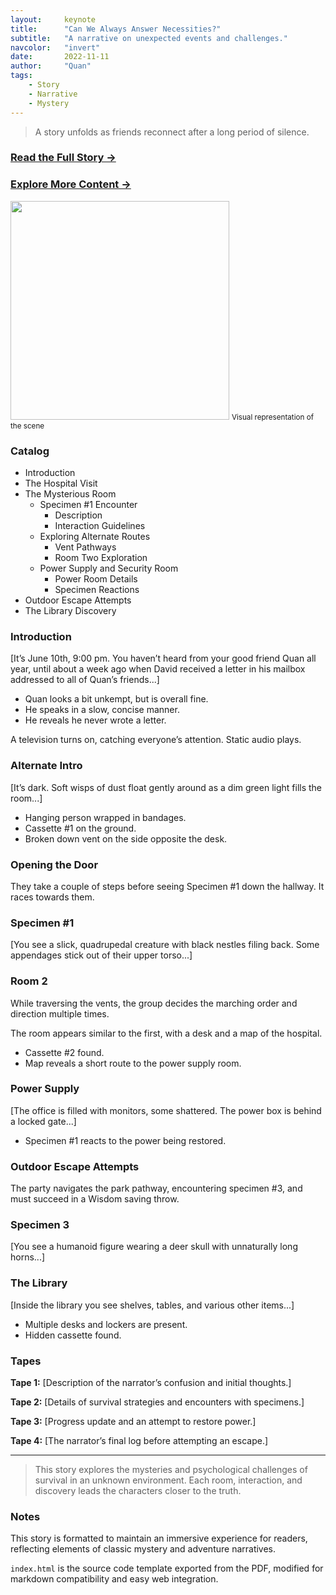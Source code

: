 ```yaml
---
layout:     keynote
title:      "Can We Always Answer Necessities?"
subtitle:   "A narrative on unexpected events and challenges."
navcolor:   "invert"
date:       2022-11-11
author:     "Quan"
tags:
    - Story
    - Narrative
    - Mystery
---
```


> A story unfolds as friends reconnect after a long period of silence.

### [Read the Full Story →](https://docs.google.com/document/d/1JvL8ct6zylD3_QLy7GVMXUazlpboCU2eGJQ219yimQc/edit?tab=t.0) <!-- Link to full story -->

### [Explore More Content →](#) <!-- Placeholder link for additional content -->

<div class="visible-md visible-lg">
    <img src="//example.com/path/to/image.png" width="350" />
    <small class="img-hint">Visual representation of the scene</small>
</div>

### Catalog

- Introduction
- The Hospital Visit
- The Mysterious Room
    - Specimen #1 Encounter
        - Description
        - Interaction Guidelines
    - Exploring Alternate Routes
        - Vent Pathways
        - Room Two Exploration
    - Power Supply and Security Room
        - Power Room Details
        - Specimen Reactions
- Outdoor Escape Attempts
- The Library Discovery

### Introduction

[It’s June 10th, 9:00 pm. You haven’t heard from your good friend Quan all year, until about a week ago when David
received a letter in his mailbox addressed to all of Quan’s friends...]

- Quan looks a bit unkempt, but is overall fine.
- He speaks in a slow, concise manner.
- He reveals he never wrote a letter.

A television turns on, catching everyone’s attention. Static audio plays.

### Alternate Intro

[It’s dark. Soft wisps of dust float gently around as a dim green light fills the room...]

- Hanging person wrapped in bandages.
- Cassette #1 on the ground.
- Broken down vent on the side opposite the desk.

### Opening the Door

They take a couple of steps before seeing Specimen #1 down the hallway. It races towards them.

### Specimen #1

[You see a slick, quadrupedal creature with black nestles filing back. Some appendages stick out of their upper torso...]

### Room 2

While traversing the vents, the group decides the marching order and direction multiple times.

The room appears similar to the first, with a desk and a map of the hospital.

- Cassette #2 found.
- Map reveals a short route to the power supply room.

### Power Supply

[The office is filled with monitors, some shattered. The power box is behind a locked gate...]

- Specimen #1 reacts to the power being restored.

### Outdoor Escape Attempts

The party navigates the park pathway, encountering specimen #3, and must succeed in a Wisdom saving throw.

### Specimen 3

[You see a humanoid figure wearing a deer skull with unnaturally long horns...]

### The Library

[Inside the library you see shelves, tables, and various other items...]

- Multiple desks and lockers are present.
- Hidden cassette found.

### Tapes

**Tape 1:** [Description of the narrator’s confusion and initial thoughts.]

**Tape 2:** [Details of survival strategies and encounters with specimens.]

**Tape 3:** [Progress update and an attempt to restore power.]

**Tape 4:** [The narrator’s final log before attempting an escape.]

---

> This story explores the mysteries and psychological challenges of survival in an unknown environment. Each room, interaction, and discovery leads the characters closer to the truth.

### Notes

This story is formatted to maintain an immersive experience for readers, reflecting elements of classic mystery and adventure narratives.

`index.html` is the source code template exported from the PDF, modified for markdown compatibility and easy web integration.
